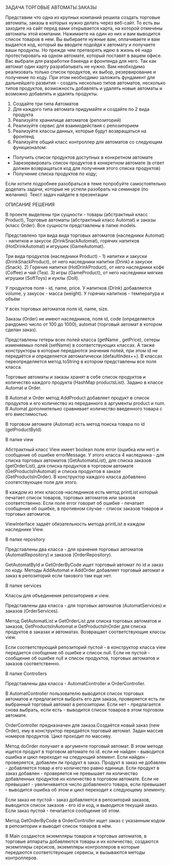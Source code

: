 ЗАДАЧА ТОРГОВЫЕ АВТОМАТЫ.ЗАКАЗЫ

Представим что одна из крупных компаний решила создать торговые автоматы, заказы в которых нужно делать через веб-сайт. То есть вы заходите на сайт перед вами открывается карта, на которой отмечены автоматы этой компании. Нажимаете на один из них и вам выводится список товаров в нем. Вы выбираете нужные вам, оплачиваете и вам выдается код, который вы вводите подойдя к автомату и получаете ваши продукты.
Но прежде чем претворять идею в жизнь её надо протестировать на одном автомате, который поставят в вашем офисе. Вас выбрали для разработки бэкенда и фронтенда для него. Так как автомат один карту разрабатывать не нужно. Вам необходимо реализовать только список продуктов, их выбор, резервирование и получение по коду. При этом необходимо заложить фундамент для дальнейшего развития - создать несколько типов автоматов, несколько типов продуктов, возможность добавлять и удалять новые автоматы и возможно добавлять и удалять продукты.
1. Создайте три типа Автоматов
2. Для каждого типа автомата придумайте и создайте по 2 вида продукта
3. Реализуйте хранилище автоматов (репозиторий)
4. Реализуйте сервис для взаимодействия с репозиторием
5. Реализуйте классы данных, которые будут возвращаться на фронтенд
6. Реализуйте общий класс контроллер для автоматов со следующим функционалом:
* Получить список продуктов доступных в конкретном автомате
* Зарезервировать список продуктов в конкретном автомате (в ответ должен возвращаться код для получения этого списка продуктов)
* Получение списка продуктов по коду;

Если хотите подробнее разобраться в теме попробуйте самостоятельно доделать задачи, которые не успели разобрать на семинаре (по желанию). Текст задач найдете в презентации

ОПИСАНИЕ РЕШЕНИЯ

В проекте выделены три сущности - товары (абстрактный класс Product), Торговые автоматы (абстрактный класс Automat) и заказы (класс Order). Все сущности представлены в папке models.

Представлено три вида вида торговых автоматов (наследники Automat) - напитков и закусок (DrinkSnackAutomat), горячих напитков (HotDrinkAutomat) и игрушек (GameAutomat).

Три вида продуктов (наследники Product) - 1) напитки и закуски (DrinkSnackProduct), от него наследники напитки (Drink) и закуски (Snack). 2) Горячие напитки (HotDrinkProduct), от него наследники кофе (Coffee) и чай (Tea). 3) игры (GameProduct), от него наследники мягкие игрушки (SoftToys) и куклы (Doll).

У продуктов поля - id, name, price. У напитков (Drink) добавляется volume, у закусок - масса (weight). У горячих напитков - температура и объём

У всех торговых автоматов поля id, name, size. 

Заказы (Order) не имеют наследников, поля id, code (определяется рандомно число от 100 до 1000), automat (торговый автомат в котором сделан заказ).

Представлены гетеры всех полей класса (getName , getPrice), сетеры изменяемых полей (setName) в соответствующих классах. А также конструкторы в которые передаются значения полей, при этом id не передаётся и определяется автоматически (defaultIndex++). В классах переопределяется метод toString в котором представлены все поля класса.

Торговые автоматы и заказы хранят в себе список продуктов и количество каждого продукта (HashMap productsList). Задано в классе Automat и Order.

В Automat и Order метод AddProduct добавляет продукт в список продуктов и его количество из переданного в аргументы product и num. В Automat дополнительно сравнивает количество введенного товара с его вместимостью.

В торговом автомате (Automat) есть метод поиска товара по id (getProductById)


В папке view

Абстрактный класс View имеет boolean поле error (ошибка или нет) и сообщение об ошибке errorMessage. У этого класса 4 наследника - для списка торговых автоматов (GetAutomatsList), для списка заказов (getOrderList), для списка продуктов в торговом автомате (GetProductsInAutomat) и списка продуктов в заказе (GetProductsInOrder). В конструктор каждого класса добавлено соотвтствующее поле для этого.

В каждом из этих классов-наследников есть метод printList который печатает список товаров, торговых автоматов или заказов соответственно. Если поле error говорит об ошибке - печатает сообщение об ошибке, в противном случае - список заказов товаров и торговых автоматов.

ViewInterface задаёт обязательность метода printList в каждом наследнике View.


В папке repository

Представлены два класса - для хранения торговых автоматов (AutomatRepository) и заказов (OrderRepository).

GetAutomatById и GetOrderByCode ищет торговый автомат по id и заказ по коду. Методы AddAutomat и AddOrder добавляет торговый автомат и заказ в репозиторий если такового там еще нет.


В папке services

Классы для объединения репозиториев и view.

Представлены два класса - для торговых автоматов (AutomatServices) и заказов (OrderServices).

Метод GetAutomatList и GetOrderList для списка торговых автоматов и заказов, GetProductsInAutomat и GetProductsInOrder для списка продуктов в заказах и автоматах. Возвращает соответствующие классы view.

Если соответствующий репозиторий пустой - в конструктор класса view передается сообщение об ошибке и список null. Если не пустой - сообщение об ошибке null и список продуктов, торговых автоматов и заказов соответственно.


В папке Controllers

Представлены два класса - AutomatController и OrderController.

В AutomatController пользователю выводится список торговых автоматов и предлагается выбрать его для заказа, проверяется есть ли выбранный торговый автомат в репозитории. Если нет - предлагается снова выбрать, если есть - выводится список товаров в этом торговом автомате.

OrderController предназначен для заказа.Создаётся новый заказ (new Order), ему в конструктор передаётся торговый автомат. Задан массив номеров продуктов. Цикл проходит по массиву.

Метод doOrder получает в аргументе торговый автомат. В этом методе ищется продукт в торговом автомате по id. если не найден - выводится ошибка и цикл переходит на следующий элемент. Если найден - проверяется, добавлен ли продукт в заказ. Продукт в заказ не добавлен - добавляется товар и его количество равно единице. Если продукт в заказ добавлен - проверяется не превышает ли количество добавленных продуктов их количество в торговом автомате. Если не превышает - увеличивается число добавленого товара, если превышает - выводится ошибка об этом и цикл переходит к следующему элементу.

Если заказ не пустой - заказ добавляется в репозиторий заказов, выводится список заказов - его id и код, и выводится текущий заказ. Если заказ пустой - печатается сообщение об этом.

Метод GetOrderByCode в OrderController ищет заказ с указанным кодом в репозитории и выводит список товаров в нём.


В Main создаются экземпляры товаров и торговых автоматов, в торговые аппараты добавляются товары и их количество, создаются экземпляры серсисов, экземпляры контроллеров в которые передаются соответствующие сервисы, и вызываются методы контроллеров.
